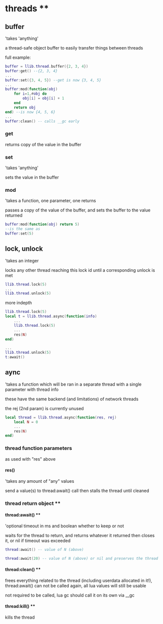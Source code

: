 # threads **

## buffer

'takes 'anything'

a thread-safe object buffer to easily transfer things between threads 

full example:

```lua
buffer = llib.thread.buffer({2, 3, 4})
buffer:get() --{2, 3, 4}
...
buffer:set({3, 4, 5}) --get is now {3, 4, 5}
...
buffer:mod(function(obj)
    for i=1,#obj do
        obj[i] = obj[i] + 1
    end
    return obj 
end) --is now {4, 5, 6}
...
buffer:clean() -- calls __gc early
```

### get 

returns copy of the value in the buffer 

### set 

'takes 'anything'

sets the value in the buffer 

### mod

'takes a function, one parameter, one returns

passes a copy of the value of the buffer, and sets the buffer to the value returned

```lua
buffer:mod(function(obj) return 5) 
--is the same as 
buffer:set(5)
```
## lock, unlock

'takes an integer

locks any other thread reaching this lock id until a corresponding unlock is met

```lua
llib.thread.lock(5)
...
llib.thread.unlock(5)
```

more indepth

```lua
llib.thread.lock(5)
local t = llib.thread.async(function(info)
    ...
    llib.thread.lock(5)
    ...
    res(N)
end)

...
llib.thread.unlock(5)
t:await()
```

## aync

'takes a function which will be ran in a separate thread with a single parameter with thread info

these have the same backend (and limitations) of network threads

the rej (2nd param) is currently unused

```lua
local thread = llib.thread.async(function(res, rej)
    local N = 0
    ...
    res(N)
end)
```

### thread function parameters

as used with "res" above

#### res()

'takes any amount of "any" values

send a value(s) to thread:await() call then stalls the thread until cleaned

### thread return object **

#### thread:await() **

'optional timeout in ms and boolean whether to keep or not

waits for the thread to return, and returns whatever it returned then closes it, or nil if timeout was exceeded

```lua
thread:await() -- value of N (above)
```

```lua
thread:await(20) -- value of N (above) or nil and preserves the thread
```

#### thread:clean() **

frees everything related to the thread (including userdata allocated in it!), thread:await() can not be called again, all lua values will still be usable

not required to be called, lua gc should call it on its own via __gc

#### thread:kill() **

kills the thread
